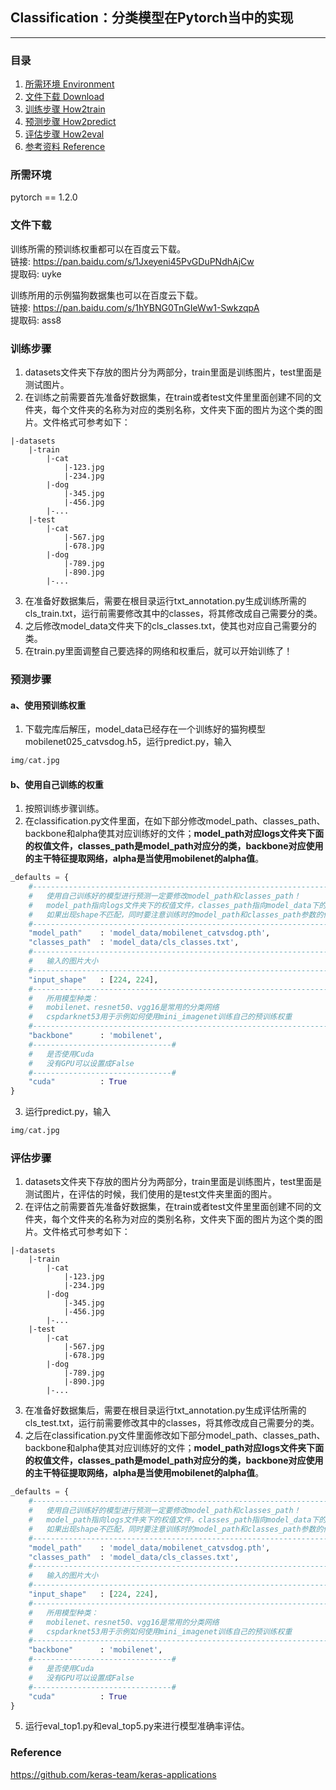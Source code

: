 ## Classification：分类模型在Pytorch当中的实现
---

### 目录
1. [所需环境 Environment](#所需环境)
2. [文件下载 Download](#文件下载)
3. [训练步骤 How2train](#训练步骤)
4. [预测步骤 How2predict](#预测步骤)
5. [评估步骤 How2eval](#评估步骤)
6. [参考资料 Reference](#Reference)

### 所需环境
pytorch == 1.2.0

### 文件下载
训练所需的预训练权重都可以在百度云下载。     
链接: https://pan.baidu.com/s/1Jxeyeni45PvGDuPNdhAjCw    
提取码: uyke    

训练所用的示例猫狗数据集也可以在百度云下载。   
链接: https://pan.baidu.com/s/1hYBNG0TnGIeWw1-SwkzqpA     
提取码: ass8    

### 训练步骤
1. datasets文件夹下存放的图片分为两部分，train里面是训练图片，test里面是测试图片。  
2. 在训练之前需要首先准备好数据集，在train或者test文件里里面创建不同的文件夹，每个文件夹的名称为对应的类别名称，文件夹下面的图片为这个类的图片。文件格式可参考如下：
```
|-datasets
    |-train
        |-cat
            |-123.jpg
            |-234.jpg
        |-dog
            |-345.jpg
            |-456.jpg
        |-...
    |-test
        |-cat
            |-567.jpg
            |-678.jpg
        |-dog
            |-789.jpg
            |-890.jpg
        |-...
```
3. 在准备好数据集后，需要在根目录运行txt_annotation.py生成训练所需的cls_train.txt，运行前需要修改其中的classes，将其修改成自己需要分的类。   
4. 之后修改model_data文件夹下的cls_classes.txt，使其也对应自己需要分的类。  
5. 在train.py里面调整自己要选择的网络和权重后，就可以开始训练了！  

### 预测步骤
#### a、使用预训练权重
1. 下载完库后解压，model_data已经存在一个训练好的猫狗模型mobilenet025_catvsdog.h5，运行predict.py，输入  
```python
img/cat.jpg
```
#### b、使用自己训练的权重
1. 按照训练步骤训练。  
2. 在classification.py文件里面，在如下部分修改model_path、classes_path、backbone和alpha使其对应训练好的文件；**model_path对应logs文件夹下面的权值文件，classes_path是model_path对应分的类，backbone对应使用的主干特征提取网络，alpha是当使用mobilenet的alpha值**。  
```python
_defaults = {
    #--------------------------------------------------------------------------#
    #   使用自己训练好的模型进行预测一定要修改model_path和classes_path！
    #   model_path指向logs文件夹下的权值文件，classes_path指向model_data下的txt
    #   如果出现shape不匹配，同时要注意训练时的model_path和classes_path参数的修改
    #--------------------------------------------------------------------------#
    "model_path"    : 'model_data/mobilenet_catvsdog.pth',
    "classes_path"  : 'model_data/cls_classes.txt',
    #--------------------------------------------------------------------#
    #   输入的图片大小
    #--------------------------------------------------------------------#
    "input_shape"   : [224, 224],
    #--------------------------------------------------------------------#
    #   所用模型种类：
    #   mobilenet、resnet50、vgg16是常用的分类网络
    #   cspdarknet53用于示例如何使用mini_imagenet训练自己的预训练权重
    #--------------------------------------------------------------------#
    "backbone"      : 'mobilenet',
    #-------------------------------#
    #   是否使用Cuda
    #   没有GPU可以设置成False
    #-------------------------------#
    "cuda"          : True
}
```
3. 运行predict.py，输入  
```python
img/cat.jpg
```  

### 评估步骤
1. datasets文件夹下存放的图片分为两部分，train里面是训练图片，test里面是测试图片，在评估的时候，我们使用的是test文件夹里面的图片。  
2. 在评估之前需要首先准备好数据集，在train或者test文件里里面创建不同的文件夹，每个文件夹的名称为对应的类别名称，文件夹下面的图片为这个类的图片。文件格式可参考如下：
```
|-datasets
    |-train
        |-cat
            |-123.jpg
            |-234.jpg
        |-dog
            |-345.jpg
            |-456.jpg
        |-...
    |-test
        |-cat
            |-567.jpg
            |-678.jpg
        |-dog
            |-789.jpg
            |-890.jpg
        |-...
```
3. 在准备好数据集后，需要在根目录运行txt_annotation.py生成评估所需的cls_test.txt，运行前需要修改其中的classes，将其修改成自己需要分的类。   
4. 之后在classification.py文件里面修改如下部分model_path、classes_path、backbone和alpha使其对应训练好的文件；**model_path对应logs文件夹下面的权值文件，classes_path是model_path对应分的类，backbone对应使用的主干特征提取网络，alpha是当使用mobilenet的alpha值**。  
```python
_defaults = {
    #--------------------------------------------------------------------------#
    #   使用自己训练好的模型进行预测一定要修改model_path和classes_path！
    #   model_path指向logs文件夹下的权值文件，classes_path指向model_data下的txt
    #   如果出现shape不匹配，同时要注意训练时的model_path和classes_path参数的修改
    #--------------------------------------------------------------------------#
    "model_path"    : 'model_data/mobilenet_catvsdog.pth',
    "classes_path"  : 'model_data/cls_classes.txt',
    #--------------------------------------------------------------------#
    #   输入的图片大小
    #--------------------------------------------------------------------#
    "input_shape"   : [224, 224],
    #--------------------------------------------------------------------#
    #   所用模型种类：
    #   mobilenet、resnet50、vgg16是常用的分类网络
    #   cspdarknet53用于示例如何使用mini_imagenet训练自己的预训练权重
    #--------------------------------------------------------------------#
    "backbone"      : 'mobilenet',
    #-------------------------------#
    #   是否使用Cuda
    #   没有GPU可以设置成False
    #-------------------------------#
    "cuda"          : True
}
```
5. 运行eval_top1.py和eval_top5.py来进行模型准确率评估。

### Reference
https://github.com/keras-team/keras-applications   

